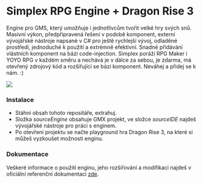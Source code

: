 # Simplex RPG Engine + Dragon Rise 3
Engine pro GMS, který umožňuje i jednotlivcům tvořit velké hry svých snů. Masivní výkon, předpřipravená řešení v podobě komponent, externí vývojářské nástroje napsané v C# pro ještě rychlejší vývoj, odladěné prostředí, jednoduché k použití a extrémně efektivní. Snadné přidávání vlástních komponent na bázi code-injection. Simplex poráží RPG Maker i YOYO RPG v každém směru a nechává je v dálce za sebou, je zdarma, má otevřený zdrojový kód a rozšiřující se bázi komponent. 
Neváhej a přidej se k nám. :)

![](https://s32.postimg.org/mzdw2yeyt/Bezejmenn.png)

### Instalace
- Stáhni obsah tohoto repositáře, extrahuj.
- Složka *sourceEngine* obsahuje GMX projekt, ve složce *sourceIDE* najdeš vývojářské nástroje pro práci s enginem.
- Po otevření projektu se načte playground hra Dragon Rise 3, na které si můžeš vyzkoušet možnosti enginu.

### Dokumentace
Veškeré informace o použití enginu, jeho rozšiřování a modifikaci najdeš v oficiální referenční dokumentaci [zde](https://github.com/lofcz/SimplexRpgEngine/wiki/Dokumentace/).
